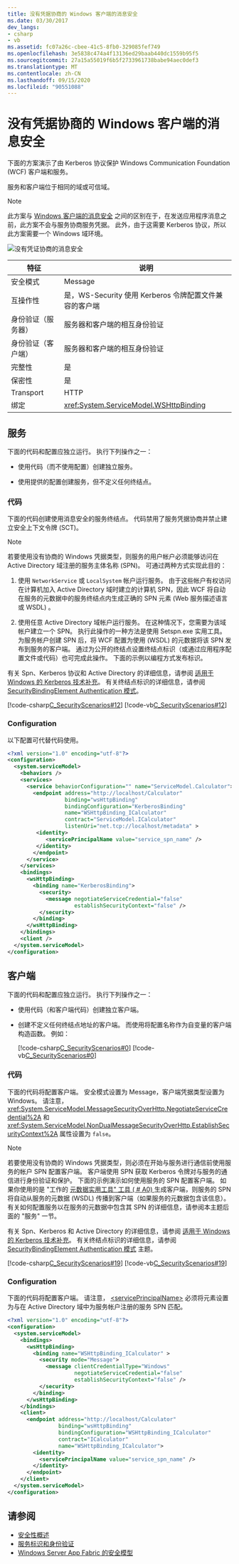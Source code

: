 ```yaml
---
title: 没有凭据协商的 Windows 客户端的消息安全
ms.date: 03/30/2017
dev_langs:
- csharp
- vb
ms.assetid: fc07a26c-cbee-41c5-8fb0-329085fef749
ms.openlocfilehash: 3e5838c474a4f13136ed29baab440dc1559b95f5
ms.sourcegitcommit: 27a15a55019f6b5f2733961738babe94aec0def3
ms.translationtype: MT
ms.contentlocale: zh-CN
ms.lasthandoff: 09/15/2020
ms.locfileid: "90551088"
---
```

# <a name="message-security-with-a-windows-client-without-credential-negotiation"></a>没有凭据协商的 Windows 客户端的消息安全

下面的方案演示了由 Kerberos 协议保护 Windows Communication Foundation (WCF) 客户端和服务。

服务和客户端位于相同的域或可信域。

> [!NOTE]
> 此方案与 [Windows 客户端的消息安全](message-security-with-a-windows-client.md) 之间的区别在于，在发送应用程序消息之前，此方案不会与服务协商服务凭据。 此外，由于这需要 Kerberos 协议，所以此方案需要一个 Windows 域环境。

![没有凭证协商的消息安全](media/0c9f9baa-2439-4ef9-92f4-43c242d85d0d.gif "0c9f9baa-2439-4ef9-92f4-43c242d85d0d")

|特征|说明|
|--------------------|-----------------|
|安全模式|Message|
|互操作性|是，WS-Security 使用 Kerberos 令牌配置文件兼容的客户端|
|身份验证（服务器）|服务器和客户端的相互身份验证|
|身份验证（客户端）|服务器和客户端的相互身份验证|
|完整性|是|
|保密性|是|
|Transport|HTTP|
|绑定|<xref:System.ServiceModel.WSHttpBinding>|

## <a name="service"></a>服务

下面的代码和配置应独立运行。 执行下列操作之一：

- 使用代码（而不使用配置）创建独立服务。

- 使用提供的配置创建服务，但不定义任何终结点。

### <a name="code"></a>代码

下面的代码创建使用消息安全的服务终结点。 代码禁用了服务凭据协商并禁止建立安全上下文令牌 (SCT)。

> [!NOTE]
> 若要使用没有协商的 Windows 凭据类型，则服务的用户帐户必须能够访问在 Active Directory 域注册的服务主体名称 (SPN)。 可通过两种方式实现此目的：

1. 使用 `NetworkService` 或 `LocalSystem` 帐户运行服务。 由于这些帐户有权访问在计算机加入 Active Directory 域时建立的计算机 SPN，因此 WCF 将自动在服务的元数据中的服务终结点内生成正确的 SPN 元素 (Web 服务描述语言或 WSDL) 。

2. 使用任意 Active Directory 域帐户运行服务。 在这种情况下，您需要为该域帐户建立一个 SPN。 执行此操作的一种方法是使用 Setspn.exe 实用工具。 为服务帐户创建 SPN 后，将 WCF 配置为使用 (WSDL) 的元数据将该 SPN 发布到服务的客户端。 通过为公开的终结点设置终结点标识（或通过应用程序配置文件或代码）也可完成此操作。 下面的示例以编程方式发布标识。

有关 Spn、Kerberos 协议和 Active Directory 的详细信息，请参阅 [适用于 Windows 的 Kerberos 技术补充](/previous-versions/msp-n-p/ff649429(v=pandp.10))。 有关终结点标识的详细信息，请参阅 [SecurityBindingElement Authentication 模式](securitybindingelement-authentication-modes.md)。

[!code-csharp[C_SecurityScenarios#12](../../../../samples/snippets/csharp/VS_Snippets_CFX/c_securityscenarios/cs/source.cs#12)]
[!code-vb[C_SecurityScenarios#12](../../../../samples/snippets/visualbasic/VS_Snippets_CFX/c_securityscenarios/vb/source.vb#12)]

### <a name="configuration"></a>Configuration

以下配置可代替代码使用。

```xml
<?xml version="1.0" encoding="utf-8"?>
<configuration>
  <system.serviceModel>
    <behaviors />
    <services>
      <service behaviorConfiguration="" name="ServiceModel.Calculator">
        <endpoint address="http://localhost/Calculator"
                  binding="wsHttpBinding"
                  bindingConfiguration="KerberosBinding"
                  name="WSHttpBinding_ICalculator"
                  contract="ServiceModel.ICalculator"
                  listenUri="net.tcp://localhost/metadata" >
         <identity>
            <servicePrincipalName value="service_spn_name" />
         </identity>
        </endpoint>
      </service>
    </services>
    <bindings>
      <wsHttpBinding>
        <binding name="KerberosBinding">
          <security>
            <message negotiateServiceCredential="false"
                     establishSecurityContext="false" />
          </security>
        </binding>
      </wsHttpBinding>
    </bindings>
    <client />
  </system.serviceModel>
</configuration>
```

## <a name="client"></a>客户端

下面的代码和配置应独立运行。 执行下列操作之一：

- 使用代码（和客户端代码）创建独立客户端。

- 创建不定义任何终结点地址的客户端。 而使用将配置名称作为自变量的客户端构造函数。 例如：

  [!code-csharp[C_SecurityScenarios#0](../../../../samples/snippets/csharp/VS_Snippets_CFX/c_securityscenarios/cs/source.cs#0)]
  [!code-vb[C_SecurityScenarios#0](../../../../samples/snippets/visualbasic/VS_Snippets_CFX/c_securityscenarios/vb/source.vb#0)]

### <a name="code"></a>代码

下面的代码将配置客户端。 安全模式设置为 Message，客户端凭据类型设置为 Windows。 请注意，<xref:System.ServiceModel.MessageSecurityOverHttp.NegotiateServiceCredential%2A> 和 <xref:System.ServiceModel.NonDualMessageSecurityOverHttp.EstablishSecurityContext%2A> 属性设置为 `false`。

> [!NOTE]
> 若要使用没有协商的 Windows 凭据类型，则必须在开始与服务进行通信前使用服务的帐户 SPN 配置客户端。 客户端使用 SPN 获取 Kerberos 令牌对与服务的通信进行身份验证和保护。 下面的示例演示如何使用服务的 SPN 配置客户端。 如果你使用的是 "工作的 [元数据实用工具" 工具 ( # A0) ](../servicemodel-metadata-utility-tool-svcutil-exe.md) 生成客户端，则服务的 SPN 将自动从服务的元数据 (WSDL) 传播到客户端（如果服务的元数据包含该信息）。 有关如何配置服务以在服务的元数据中包含其 SPN 的详细信息，请参阅本主题后面的 "服务" 一节。
>
> 有关 Spn、Kerberos 和 Active Directory 的详细信息，请参阅 [适用于 Windows 的 Kerberos 技术补充](/previous-versions/msp-n-p/ff649429(v=pandp.10))。 有关终结点标识的详细信息，请参阅 [SecurityBindingElement Authentication 模式](securitybindingelement-authentication-modes.md) 主题。

[!code-csharp[C_SecurityScenarios#19](../../../../samples/snippets/csharp/VS_Snippets_CFX/c_securityscenarios/cs/source.cs#19)]
[!code-vb[C_SecurityScenarios#19](../../../../samples/snippets/visualbasic/VS_Snippets_CFX/c_securityscenarios/vb/source.vb#19)]

### <a name="configuration"></a>Configuration

下面的代码将配置客户端。 请注意， [\<servicePrincipalName>](../../configure-apps/file-schema/wcf/serviceprincipalname.md) 必须将元素设置为与在 Active Directory 域中为服务帐户注册的服务 SPN 匹配。

```xml
<?xml version="1.0" encoding="utf-8"?>
<configuration>
  <system.serviceModel>
    <bindings>
      <wsHttpBinding>
        <binding name="WSHttpBinding_ICalculator" >
          <security mode="Message">
            <message clientCredentialType="Windows"
                     negotiateServiceCredential="false"
                     establishSecurityContext="false" />
          </security>
        </binding>
      </wsHttpBinding>
    </bindings>
    <client>
      <endpoint address="http://localhost/Calculator"
                binding="wsHttpBinding"
                bindingConfiguration="WSHttpBinding_ICalculator"
                contract="ICalculator"
                name="WSHttpBinding_ICalculator">
        <identity>
          <servicePrincipalName value="service_spn_name" />
        </identity>
      </endpoint>
    </client>
  </system.serviceModel>
</configuration>
```

## <a name="see-also"></a>请参阅

- [安全性概述](security-overview.md)
- [服务标识和身份验证](service-identity-and-authentication.md)
- [Windows Server App Fabric 的安全模型](/previous-versions/appfabric/ee677202(v=azure.10))
